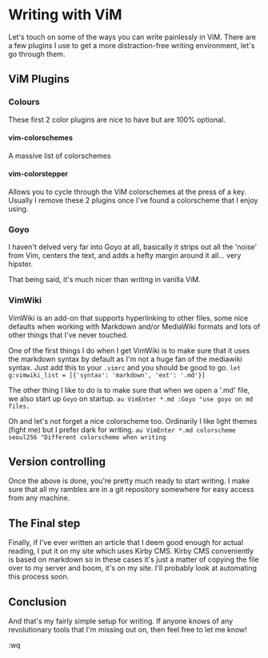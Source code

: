 # Writing with ViM

Let's touch on some of the ways you can write painlessly in ViM.
There are a few plugins I use to get a more distraction-free writing environment, let's go through them.

## ViM Plugins

### Colours

These first 2 color plugins are nice to have but are 100% optional.

#### vim-colorschemes

A massive list of colorschemes

#### vim-colorstepper

Allows you to cycle through the ViM colorschemes at the press of a key. Usually I remove these 2 plugins once I've found a colorscheme that I enjoy using. 

### Goyo

I haven't delved very far into Goyo at all, basically it strips out all the 'noise' from Vim, centers the text, and adds a hefty margin around it all... very hipster.

That being said, it's much nicer than writing in vanilla ViM.

### VimWiki

VimWiki is an add-on that supports hyperlinking to other files, some nice defaults when working with Markdown and/or MediaWiki formats and lots of other things that I've never touched.

One of the first things I do when I get VimWiki is to make sure that it uses the markdown syntax by default as I'm not a huge fan of the mediawiki syntax.
Just add this to your `.vimrc` and you should be good to go.
`let g:vimwiki_list = [{'syntax': 'markdown', 'ext': '.md'}]`

The other thing I like to do is to make sure that when we open a '.md' file, we also start up `Goyo` on startup.
`au VimEnter *.md :Goyo "use goyo on md files.`

Oh and let's not forget a nice colorscheme too. Ordinarily I like light themes (fight me) but I prefer dark for writing.
`au VimEnter *.md colorscheme seoul256 "Different colorscheme when writing`

## Version controlling

Once the above is done, you're pretty much ready to start writing. I make sure that all my rambles are in a git repository somewhere for easy access from any machine.

## The Final step

Finally, if I've ever written an article that I deem good enough for actual reading, I put it on my site which uses Kirby CMS. Kirby CMS conveniently is based on markdown so in these cases it's just a matter of copying the file over to my server and boom, it's on my site. I'll probably look at automating this process soon.

## Conclusion

And that's my fairly simple setup for writing. If anyone knows of any revolutionary tools that I'm missing out on, then feel free to let me know!

:wq
